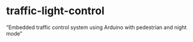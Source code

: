 # traffic-light-control
“Embedded traffic control system using Arduino with pedestrian and night mode”
